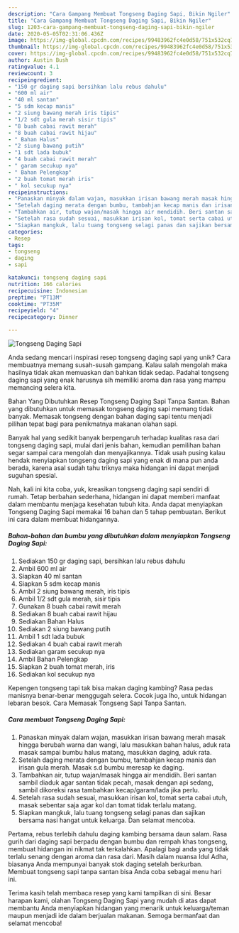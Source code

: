 ```yaml
---
description: "Cara Gampang Membuat Tongseng Daging Sapi, Bikin Ngiler"
title: "Cara Gampang Membuat Tongseng Daging Sapi, Bikin Ngiler"
slug: 1203-cara-gampang-membuat-tongseng-daging-sapi-bikin-ngiler
date: 2020-05-05T02:31:06.436Z
image: https://img-global.cpcdn.com/recipes/99483962fc4e0d58/751x532cq70/tongseng-daging-sapi-foto-resep-utama.jpg
thumbnail: https://img-global.cpcdn.com/recipes/99483962fc4e0d58/751x532cq70/tongseng-daging-sapi-foto-resep-utama.jpg
cover: https://img-global.cpcdn.com/recipes/99483962fc4e0d58/751x532cq70/tongseng-daging-sapi-foto-resep-utama.jpg
author: Austin Bush
ratingvalue: 4.1
reviewcount: 3
recipeingredient:
- "150 gr daging sapi bersihkan lalu rebus dahulu"
- "600 ml air"
- "40 ml santan"
- "5 sdm kecap manis"
- "2 siung bawang merah iris tipis"
- "1/2 sdt gula merah sisir tipis"
- "8 buah cabai rawit merah"
- "8 buah cabai rawit hijau"
- " Bahan Halus"
- "2 siung bawang putih"
- "1 sdt lada bubuk"
- "4 buah cabai rawit merah"
- " garam secukup nya"
- " Bahan Pelengkap"
- "2 buah tomat merah iris"
- " kol secukup nya"
recipeinstructions:
- "Panaskan minyak dalam wajan, masukkan irisan bawang merah masak hingga berubah warna dan wangi, lalu masukkan bahan halus, aduk rata masak sampai bumbu halus matang, masukkan daging, aduk rata."
- "Setelah daging merata dengan bumbu, tambahjan kecap manis dan irisan gula merah. Masak s.d bumbu meresap ke daging."
- "Tambahkan air, tutup wajan/masak hingga air mendidih. Beri santan sambil diaduk agar santan tidak pecah, masak dengan api sedang, sambil dikoreksi rasa tambahkan kecap/garam/lada jika perlu."
- "Setelah rasa sudah sesuai, masukkan irisan kol, tomat serta cabai utuh, masak sebentar saja agar kol dan tomat tidak terlalu matang."
- "Siapkan mangkuk, lalu tuang tongseng selagi panas dan sajikan bersama nasi hangat untuk keluarga. Dan selamat mencoba."
categories:
- Resep
tags:
- tongseng
- daging
- sapi

katakunci: tongseng daging sapi 
nutrition: 166 calories
recipecuisine: Indonesian
preptime: "PT13M"
cooktime: "PT35M"
recipeyield: "4"
recipecategory: Dinner

---
```



![Tongseng Daging Sapi](https://img-global.cpcdn.com/recipes/99483962fc4e0d58/751x532cq70/tongseng-daging-sapi-foto-resep-utama.jpg)

Anda sedang mencari inspirasi resep tongseng daging sapi yang unik? Cara membuatnya memang susah-susah gampang. Kalau salah mengolah maka hasilnya tidak akan memuaskan dan bahkan tidak sedap. Padahal tongseng daging sapi yang enak harusnya sih memiliki aroma dan rasa yang mampu memancing selera kita.

Bahan Yang Dibutuhkan Resep Tongseng Daging Sapi Tanpa Santan. Bahan yang dibutuhkan untuk memasak tongseng daging sapi memang tidak banyak. Memasak tongseng dengan bahan daging sapi tentu menjadi pilihan tepat bagi para penikmatnya makanan olahan sapi.

Banyak hal yang sedikit banyak berpengaruh terhadap kualitas rasa dari tongseng daging sapi, mulai dari jenis bahan, kemudian pemilihan bahan segar sampai cara mengolah dan menyajikannya. Tidak usah pusing kalau hendak menyiapkan tongseng daging sapi yang enak di mana pun anda berada, karena asal sudah tahu triknya maka hidangan ini dapat menjadi suguhan spesial.


Nah, kali ini kita coba, yuk, kreasikan tongseng daging sapi sendiri di rumah. Tetap berbahan sederhana, hidangan ini dapat memberi manfaat dalam membantu menjaga kesehatan tubuh kita. Anda dapat menyiapkan Tongseng Daging Sapi memakai 16 bahan dan 5 tahap pembuatan. Berikut ini cara dalam membuat hidangannya.

<!--inarticleads1-->

##### Bahan-bahan dan bumbu yang dibutuhkan dalam menyiapkan Tongseng Daging Sapi:

1. Sediakan 150 gr daging sapi, bersihkan lalu rebus dahulu
1. Ambil 600 ml air
1. Siapkan 40 ml santan
1. Siapkan 5 sdm kecap manis
1. Ambil 2 siung bawang merah, iris tipis
1. Ambil 1/2 sdt gula merah, sisir tipis
1. Gunakan 8 buah cabai rawit merah
1. Sediakan 8 buah cabai rawit hijau
1. Sediakan  Bahan Halus
1. Sediakan 2 siung bawang putih
1. Ambil 1 sdt lada bubuk
1. Sediakan 4 buah cabai rawit merah
1. Sediakan  garam secukup nya
1. Ambil  Bahan Pelengkap
1. Siapkan 2 buah tomat merah, iris
1. Sediakan  kol secukup nya


Kepengen tongseng tapi tak bisa makan daging kambing? Rasa pedas manisnya benar-benar menggugah selera. Cocok juga lho, untuk hidangan lebaran besok. Cara Memasak Tongseng Sapi Tanpa Santan. 

<!--inarticleads2-->

##### Cara membuat Tongseng Daging Sapi:

1. Panaskan minyak dalam wajan, masukkan irisan bawang merah masak hingga berubah warna dan wangi, lalu masukkan bahan halus, aduk rata masak sampai bumbu halus matang, masukkan daging, aduk rata.
1. Setelah daging merata dengan bumbu, tambahjan kecap manis dan irisan gula merah. Masak s.d bumbu meresap ke daging.
1. Tambahkan air, tutup wajan/masak hingga air mendidih. Beri santan sambil diaduk agar santan tidak pecah, masak dengan api sedang, sambil dikoreksi rasa tambahkan kecap/garam/lada jika perlu.
1. Setelah rasa sudah sesuai, masukkan irisan kol, tomat serta cabai utuh, masak sebentar saja agar kol dan tomat tidak terlalu matang.
1. Siapkan mangkuk, lalu tuang tongseng selagi panas dan sajikan bersama nasi hangat untuk keluarga. Dan selamat mencoba.


Pertama, rebus terlebih dahulu daging kambing bersama daun salam. Rasa gurih dari daging sapi berpadu dengan bumbu dan rempah khas tongseng, membuat hidangan ini nikmat tak terkalahkan. Apalagi bagi anda yang tidak terlalu senang dengan aroma dan rasa dari. Masih dalam nuansa Idul Adha, biasanya Anda mempunyai banyak stok daging setelah berkurban. Membuat tongseng sapi tanpa santan bisa Anda coba sebagai menu hari ini. 

Terima kasih telah membaca resep yang kami tampilkan di sini. Besar harapan kami, olahan Tongseng Daging Sapi yang mudah di atas dapat membantu Anda menyiapkan hidangan yang menarik untuk keluarga/teman maupun menjadi ide dalam berjualan makanan. Semoga bermanfaat dan selamat mencoba!
